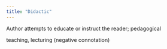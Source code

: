 ```yaml
---
title: "Didactic"
---
```

Author attempts to educate or instruct the reader; pedagogical

teaching, lecturing (negative connotation)

